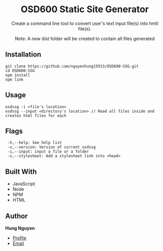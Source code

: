 <h1 align="center">OSD600 Static Site Generator</h1>

<p align="center">Create a command line tool to convert user's text input file(s) into hmtl file(s).</p>
<p align="center">Note: A new dist folder will be created to contain all files generated</p>


## Installation
```
git clone https://github.com/nguyenhung15913/OSD600-SSG.git
cd OSD600-SSG
npm install
npm link
```

## Usage
```
osdssg -i <file's location> 
osdssg --input <directory's location> // Read all files inside and creates html files for each
```

## Flags
```
 -h,--help: See help list
 -v,--version: Version of current osdssg
 -i,--input: input a file or a folder
 -s,--stylesheet: Add a stylesheet link into <head>
```

## Built With

- JavaScript
- Node
- NPM
- HTML

## Author

**Hung Nguyen**

- [Profile](https://github.com/nguyenhung15913")
- [Email](mailto:hnguyen97@myseneca.ca")

